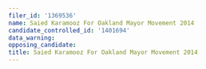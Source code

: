 ```yaml
---
filer_id: '1369536'
name: Saied Karamooz For Oakland Mayor Movement 2014
candidate_controlled_id: '1401694'
data_warning: 
opposing_candidate: 
title: Saied Karamooz For Oakland Mayor Movement 2014
---
```

